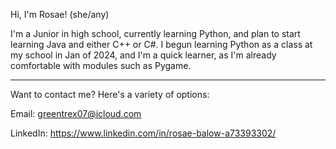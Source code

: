 Hi, I'm Rosae! (she/any)

I'm a Junior in high school, currently learning Python, and plan to start learning Java and either C++ or C#.
I begun learning Python as a class at my school in Jan of 2024, and I'm a quick learner, as I'm already comfortable with modules such as Pygame.

--------------------------------------------------------------------------------------------------------------------------------------------------------

Want to contact me? Here's a variety of options:

Email: greentrex07@icloud.com

LinkedIn: https://www.linkedin.com/in/rosae-balow-a73393302/


<!---
Neuro-light/Neuro-light is a ✨ special ✨ repository because its `README.md` (this file) appears on your GitHub profile.
You can click the Preview link to take a look at your changes.
--->
